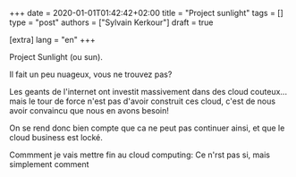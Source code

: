 +++
date = 2020-01-01T01:42:42+02:00
title = "Project sunlight"
tags = []
type = "post"
authors = ["Sylvain Kerkour"]
draft = true

[extra]
lang = "en"
+++

Project Sunlight (ou sun).

Il fait un peu nuageux, vous ne trouvez pas?

Les geants de l'internet ont investit massivement dans des cloud couteux...
mais le tour de force n'est pas d'avoir construit ces cloud, c'est de nous avoir convaincu que nous en
avons besoin!

On se rend donc bien compte que ca ne peut pas continuer ainsi, et que le cloud business est locké.

Commment je vais mettre fin au cloud computing:
Ce n'rst pas si, mais simplement comment
